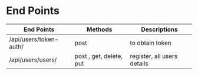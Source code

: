 # End Points

| End Points            | Methods | Descriptions  |
|-----------------------|---------|---------------|
|/api/users/token-auth/ | post    |to obtain token|
|/api/users/users/      | post , get, delete, put | register, all users details|

